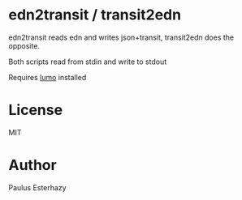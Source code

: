 # edn2transit / transit2edn

edn2transit reads edn and writes json+transit, transit2edn does the opposite.

Both scripts read from stdin and write to stdout

Requires [lumo](https://github.com/anmonteiro/lumo) installed

# License

MIT

# Author

Paulus Esterhazy
